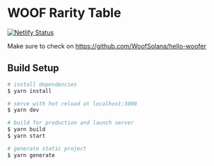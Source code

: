 # WOOF Rarity Table

[![Netlify Status](https://api.netlify.com/api/v1/badges/3c2e16fe-0b75-4e7d-acdc-027e7d602438/deploy-status)](https://app.netlify.com/sites/gifted-yonath-3d57e8/deploys)


Make sure to check on https://github.com/WoofSolana/hello-woofer


## Build Setup

```bash
# install dependencies
$ yarn install

# serve with hot reload at localhost:3000
$ yarn dev

# build for production and launch server
$ yarn build
$ yarn start

# generate static project
$ yarn generate
```


